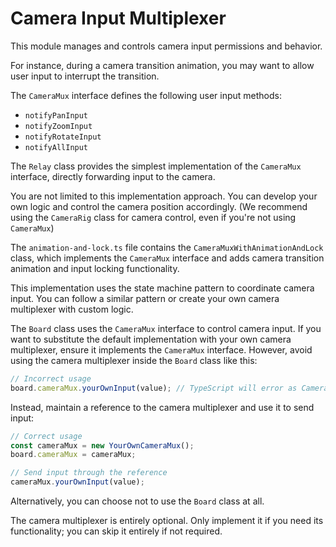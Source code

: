 # Camera Input Multiplexer

This module manages and controls camera input permissions and behavior.

For instance, during a camera transition animation, you may want to allow user input to interrupt the transition.

The `CameraMux` interface defines the following user input methods:
- `notifyPanInput`
- `notifyZoomInput`
- `notifyRotateInput`
- `notifyAllInput`

The `Relay` class provides the simplest implementation of the `CameraMux` interface, directly forwarding input to the camera.

You are not limited to this implementation approach. You can develop your own logic and control the camera position accordingly. (We recommend using the `CameraRig` class for camera control, even if you're not using `CameraMux`)

The `animation-and-lock.ts` file contains the `CameraMuxWithAnimationAndLock` class, which implements the `CameraMux` interface and adds camera transition animation and input locking functionality.

This implementation uses the state machine pattern to coordinate camera input. You can follow a similar pattern or create your own camera multiplexer with custom logic.

The `Board` class uses the `CameraMux` interface to control camera input. If you want to substitute the default implementation with your own camera multiplexer, ensure it implements the `CameraMux` interface. However, avoid using the camera multiplexer inside the `Board` class like this:

```ts
// Incorrect usage
board.cameraMux.yourOwnInput(value); // TypeScript will error as CameraMux interface doesn't have yourOwnInput method
```

Instead, maintain a reference to the camera multiplexer and use it to send input:

```ts
// Correct usage
const cameraMux = new YourOwnCameraMux();
board.cameraMux = cameraMux;

// Send input through the reference
cameraMux.yourOwnInput(value);
```

Alternatively, you can choose not to use the `Board` class at all.

The camera multiplexer is entirely optional. Only implement it if you need its functionality; you can skip it entirely if not required. 
